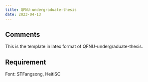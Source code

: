```yaml
---
title: QFNU-undergraduate-thesis
date: 2023-04-13
---
```


## Comments

This is the template in latex format of QFNU-undergraduate-thesis.

## Requirement

Font: STFangsong, HeitiSC